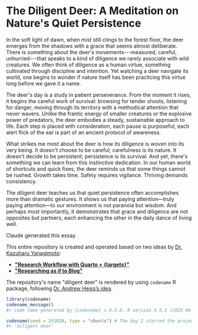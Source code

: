 # The Diligent Deer: A Meditation on Nature's Quiet Persistence

In the soft light of dawn, when mist still clings to the forest floor, the deer emerges from the shadows with a grace that seems almost deliberate. There is something about the deer's movements---measured, careful, unhurried---that speaks to a kind of diligence we rarely associate with wild creatures. We often think of diligence as a human virtue, something cultivated through discipline and intention. Yet watching a deer navigate its world, one begins to wonder if nature itself has been practicing this virtue long before we gave it a name.

The deer's day is a study in patient perseverance. From the moment it rises, it begins the careful work of survival: browsing for tender shoots, listening for danger, moving through its territory with a methodical attention that never wavers. Unlike the frantic energy of smaller creatures or the explosive power of predators, the deer embodies a steady, sustainable approach to life. Each step is placed with consideration, each pause is purposeful, each alert flick of the ear is part of an ancient protocol of awareness.

What strikes me most about the deer is how its diligence is woven into its very being. It doesn't choose to be careful; carefulness is its nature. It doesn't decide to be persistent; persistence is its survival. And yet, there's something we can learn from this instinctive dedication. In our human world of shortcuts and quick fixes, the deer reminds us that some things cannot be rushed. Growth takes time. Safety requires vigilance. Thriving demands consistency.

The diligent deer teaches us that quiet persistence often accomplishes more than dramatic gestures. It shows us that paying attention—truly paying attention—to our environment is not paranoia but wisdom. And perhaps most importantly, it demonstrates that grace and diligence are not opposites but partners, each enhancing the other in the daily dance of living well.

Claude generated this essay.

This entire repository is created and operated based on two ideas by [Dr. Kazuharu Yanagimoto](https://kazuyanagimoto.com/):  
- [**"Research Workflow with Quarto + {targets}"**](https://kazuyanagimoto.com/blog/2025/0426_research_workflow/)  
- [**"Researching as if to Blog"**](https://kazuyanagimoto.com/blog/2024/04/05/)

The repository's name "diligent deer" is rendered by using `codename` R package, following [Dr. Andrew Heiss’s idea](https://github.com/andrewheiss/testy-turtle).
```r
library(codename)
codename_message()
#> code name generated by {codename} v.0.5.0. R version 4.5.1 (2025-06-13).

codename(seed = 251020, type = "ubuntu") # The day I started the project
#> 'diligent deer'
```

